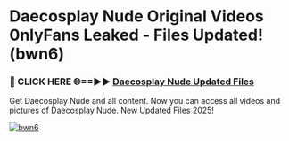 # Daecosplay Nude Original Videos 0nlyFans Leaked - Files Updated! (bwn6)

<h3>🔴 CLICK HERE 🌐==►► <a href="https://tinyurl.com/52m3yx9h" rel="nofollow">Daecosplay Nude Updated Files</a></h3>

Get Daecosplay Nude and all content. Now you can access all videos and pictures of Daecosplay Nude. New Updated Files 2025!

[![bwn6](https://i.imgur.com/TnHtlc8.gif)](https://tinyurl.com/52m3yx9h)
